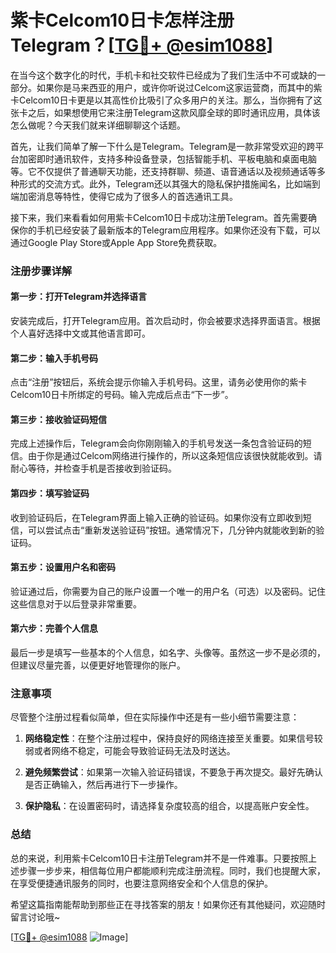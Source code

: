 # 紫卡Celcom10日卡怎样注册Telegram？[[TG💪+ @esim1088](https://t.me/s/esim1088)]

在当今这个数字化的时代，手机卡和社交软件已经成为了我们生活中不可或缺的一部分。如果你是马来西亚的用户，或许你听说过Celcom这家运营商，而其中的紫卡Celcom10日卡更是以其高性价比吸引了众多用户的关注。那么，当你拥有了这张卡之后，如果想使用它来注册Telegram这款风靡全球的即时通讯应用，具体该怎么做呢？今天我们就来详细聊聊这个话题。

首先，让我们简单了解一下什么是Telegram。Telegram是一款非常受欢迎的跨平台加密即时通讯软件，支持多种设备登录，包括智能手机、平板电脑和桌面电脑等。它不仅提供了普通聊天功能，还支持群聊、频道、语音通话以及视频通话等多种形式的交流方式。此外，Telegram还以其强大的隐私保护措施闻名，比如端到端加密消息等特性，使得它成为了很多人的首选通讯工具。

接下来，我们来看看如何用紫卡Celcom10日卡成功注册Telegram。首先需要确保你的手机已经安装了最新版本的Telegram应用程序。如果你还没有下载，可以通过Google Play Store或Apple App Store免费获取。

### 注册步骤详解

#### 第一步：打开Telegram并选择语言
安装完成后，打开Telegram应用。首次启动时，你会被要求选择界面语言。根据个人喜好选择中文或其他语言即可。

#### 第二步：输入手机号码
点击“注册”按钮后，系统会提示你输入手机号码。这里，请务必使用你的紫卡Celcom10日卡所绑定的号码。输入完成后点击“下一步”。

#### 第三步：接收验证码短信
完成上述操作后，Telegram会向你刚刚输入的手机号发送一条包含验证码的短信。由于你是通过Celcom网络进行操作的，所以这条短信应该很快就能收到。请耐心等待，并检查手机是否接收到验证码。

#### 第四步：填写验证码
收到验证码后，在Telegram界面上输入正确的验证码。如果你没有立即收到短信，可以尝试点击“重新发送验证码”按钮。通常情况下，几分钟内就能收到新的验证码。

#### 第五步：设置用户名和密码
验证通过后，你需要为自己的账户设置一个唯一的用户名（可选）以及密码。记住这些信息对于以后登录非常重要。

#### 第六步：完善个人信息
最后一步是填写一些基本的个人信息，如名字、头像等。虽然这一步不是必须的，但建议尽量完善，以便更好地管理你的账户。

### 注意事项

尽管整个注册过程看似简单，但在实际操作中还是有一些小细节需要注意：

1. **网络稳定性**：在整个注册过程中，保持良好的网络连接至关重要。如果信号较弱或者网络不稳定，可能会导致验证码无法及时送达。
   
2. **避免频繁尝试**：如果第一次输入验证码错误，不要急于再次提交。最好先确认是否正确输入，然后再进行下一步操作。

3. **保护隐私**：在设置密码时，请选择复杂度较高的组合，以提高账户安全性。

### 总结

总的来说，利用紫卡Celcom10日卡注册Telegram并不是一件难事。只要按照上述步骤一步步来，相信每位用户都能顺利完成注册流程。同时，我们也提醒大家，在享受便捷通讯服务的同时，也要注意网络安全和个人信息的保护。

希望这篇指南能帮助到那些正在寻找答案的朋友！如果你还有其他疑问，欢迎随时留言讨论哦~ 

[[TG💪+ @esim1088](https://t.me/s/esim1088) ![Image](https://i.postimg.cc/4NQfJmqS/Snipaste-2025-05-13-00-14-12.png)]